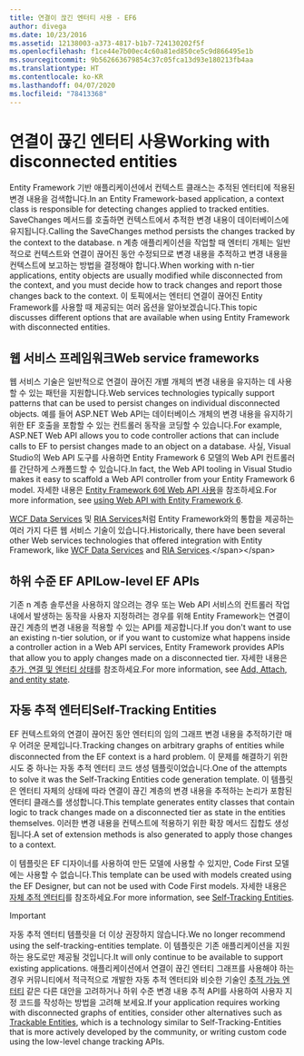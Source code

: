 ```yaml
---
title: 연결이 끊긴 엔터티 사용 - EF6
author: divega
ms.date: 10/23/2016
ms.assetid: 12138003-a373-4817-b1b7-724130202f5f
ms.openlocfilehash: f1ce44e7b00ec4c60a81ed850ce5c9d866495e1b
ms.sourcegitcommit: 9b562663679854c37c05fca13d93e180213fb4aa
ms.translationtype: HT
ms.contentlocale: ko-KR
ms.lasthandoff: 04/07/2020
ms.locfileid: "78413368"
---
```

# <a name="working-with-disconnected-entities"></a><span data-ttu-id="0bde9-102">연결이 끊긴 엔터티 사용</span><span class="sxs-lookup"><span data-stu-id="0bde9-102">Working with disconnected entities</span></span>
<span data-ttu-id="0bde9-103">Entity Framework 기반 애플리케이션에서 컨텍스트 클래스는 추적된 엔터티에 적용된 변경 내용을 검색합니다.</span><span class="sxs-lookup"><span data-stu-id="0bde9-103">In an Entity Framework-based application, a context class is responsible for detecting changes applied to tracked entities.</span></span> <span data-ttu-id="0bde9-104">SaveChanges 메서드를 호출하면 컨텍스트에서 추적한 변경 내용이 데이터베이스에 유지됩니다.</span><span class="sxs-lookup"><span data-stu-id="0bde9-104">Calling the SaveChanges method persists the changes tracked by the context to the database.</span></span> <span data-ttu-id="0bde9-105">n 계층 애플리케이션을 작업할 때 엔터티 개체는 일반적으로 컨텍스트와 연결이 끊어진 동안 수정되므로 변경 내용을 추적하고 변경 내용을 컨텍스트에 보고하는 방법을 결정해야 합니다.</span><span class="sxs-lookup"><span data-stu-id="0bde9-105">When working with n-tier applications, entity objects are usually modified while disconnected from the context, and you must decide how to track changes and report those changes back to the context.</span></span> <span data-ttu-id="0bde9-106">이 토픽에서는 엔터티 연결이 끊어진 Entity Framework를 사용할 때 제공되는 여러 옵션을 알아보겠습니다.</span><span class="sxs-lookup"><span data-stu-id="0bde9-106">This topic discusses different options that are available when using Entity Framework with disconnected entities.</span></span>   

## <a name="web-service-frameworks"></a><span data-ttu-id="0bde9-107">웹 서비스 프레임워크</span><span class="sxs-lookup"><span data-stu-id="0bde9-107">Web service frameworks</span></span>

<span data-ttu-id="0bde9-108">웹 서비스 기술은 일반적으로 연결이 끊어진 개별 개체의 변경 내용을 유지하는 데 사용할 수 있는 패턴을 지원합니다.</span><span class="sxs-lookup"><span data-stu-id="0bde9-108">Web services technologies typically support patterns that can be used to persist changes on individual disconnected objects.</span></span> <span data-ttu-id="0bde9-109">예를 들어 ASP.NET Web API는 데이터베이스 개체의 변경 내용을 유지하기 위한 EF 호출을 포함할 수 있는 컨트롤러 동작을 코딩할 수 있습니다.</span><span class="sxs-lookup"><span data-stu-id="0bde9-109">For example, ASP.NET Web API allows you to code controller actions that can include calls to EF to persist changes made to an object on a database.</span></span> <span data-ttu-id="0bde9-110">사실, Visual Studio의 Web API 도구를 사용하면 Entity Framework 6 모델의 Web API 컨트롤러를 간단하게 스캐폴드할 수 있습니다.</span><span class="sxs-lookup"><span data-stu-id="0bde9-110">In fact, the Web API tooling in Visual Studio makes it easy to scaffold a Web API controller from your Entity Framework 6 model.</span></span> <span data-ttu-id="0bde9-111">자세한 내용은 [Entity Framework 6에 Web API 사용](https://docs.microsoft.com/aspnet/web-api/overview/data/using-web-api-with-entity-framework/)을 참조하세요.</span><span class="sxs-lookup"><span data-stu-id="0bde9-111">For more information, see [using Web API with Entity Framework 6](https://docs.microsoft.com/aspnet/web-api/overview/data/using-web-api-with-entity-framework/).</span></span>   

<span data-ttu-id="0bde9-112">[WCF Data Services](https://docs.microsoft.com/dotnet/framework/data/wcf/create-a-data-service-using-an-adonet-ef-data-wcf) 및 [RIA Services](https://docs.microsoft.com/previous-versions/dotnet/wcf-ria/ee707344(v=vs.91))처럼 Entity Framework와의 통합을 제공하는 여러 가지 다른 웹 서비스 기술이 있습니다.</span><span class="sxs-lookup"><span data-stu-id="0bde9-112">Historically, there have been several other Web services technologies that offered integration with Entity Framework, like [WCF Data Services](https://docs.microsoft.com/dotnet/framework/data/wcf/create-a-data-service-using-an-adonet-ef-data-wcf) and [RIA Services](https://docs.microsoft.com/previous-versions/dotnet/wcf-ria/ee707344(v=vs.91)).</span></span>

## <a name="low-level-ef-apis"></a><span data-ttu-id="0bde9-113">하위 수준 EF API</span><span class="sxs-lookup"><span data-stu-id="0bde9-113">Low-level EF APIs</span></span>

<span data-ttu-id="0bde9-114">기존 n 계층 솔루션을 사용하지 않으려는 경우 또는 Web API 서비스의 컨트롤러 작업 내에서 발생하는 동작을 사용자 지정하려는 경우를 위해 Entity Framework는 연결이 끊긴 계층의 변경 내용을 적용할 수 있는 API를 제공합니다.</span><span class="sxs-lookup"><span data-stu-id="0bde9-114">If you don't want to use an existing n-tier solution, or if you want to customize what happens inside a controller action in a Web API services, Entity Framework provides APIs that allow you to apply changes made on a disconnected tier.</span></span> <span data-ttu-id="0bde9-115">자세한 내용은 [추가, 연결 및 엔터티 상태](~/ef6/saving/change-tracking/entity-state.md)를 참조하세요.</span><span class="sxs-lookup"><span data-stu-id="0bde9-115">For more information, see [Add, Attach, and entity state](~/ef6/saving/change-tracking/entity-state.md).</span></span>  

## <a name="self-tracking-entities"></a><span data-ttu-id="0bde9-116">자동 추적 엔터티</span><span class="sxs-lookup"><span data-stu-id="0bde9-116">Self-Tracking Entities</span></span>  

<span data-ttu-id="0bde9-117">EF 컨텍스트와의 연결이 끊어진 동안 엔터티의 임의 그래프 변경 내용을 추적하기란 매우 어려운 문제입니다.</span><span class="sxs-lookup"><span data-stu-id="0bde9-117">Tracking changes on arbitrary graphs of entities while disconnected from the EF context is a hard problem.</span></span> <span data-ttu-id="0bde9-118">이 문제를 해결하기 위한 시도 중 하나는 자동 추적 엔터티 코드 생성 템플릿이었습니다.</span><span class="sxs-lookup"><span data-stu-id="0bde9-118">One of the attempts to solve it was the Self-Tracking Entities code generation template.</span></span> <span data-ttu-id="0bde9-119">이 템플릿은 엔터티 자체의 상태에 따라 연결이 끊긴 계층의 변경 내용을 추적하는 논리가 포함된 엔터티 클래스를 생성합니다.</span><span class="sxs-lookup"><span data-stu-id="0bde9-119">This template generates entity classes that contain logic to track changes made on a disconnected tier as state in the entities themselves.</span></span> <span data-ttu-id="0bde9-120">이러한 변경 내용을 컨텍스트에 적용하기 위한 확장 메서드 집합도 생성됩니다.</span><span class="sxs-lookup"><span data-stu-id="0bde9-120">A set of extension methods is also generated to apply those changes to a context.</span></span>

<span data-ttu-id="0bde9-121">이 템플릿은 EF 디자이너를 사용하여 만든 모델에 사용할 수 있지만, Code First 모델에는 사용할 수 없습니다.</span><span class="sxs-lookup"><span data-stu-id="0bde9-121">This template can be used with models created using the EF Designer, but can not be used with Code First models.</span></span> <span data-ttu-id="0bde9-122">자세한 내용은 [자체 추적 엔터티](self-tracking-entities/index.md)를 참조하세요.</span><span class="sxs-lookup"><span data-stu-id="0bde9-122">For more information, see [Self-Tracking Entities](self-tracking-entities/index.md).</span></span>  

> [!IMPORTANT]
> <span data-ttu-id="0bde9-123">자동 추적 엔터티 템플릿을 더 이상 권장하지 않습니다.</span><span class="sxs-lookup"><span data-stu-id="0bde9-123">We no longer recommend using the self-tracking-entities template.</span></span> <span data-ttu-id="0bde9-124">이 템플릿은 기존 애플리케이션을 지원하는 용도로만 제공될 것입니다.</span><span class="sxs-lookup"><span data-stu-id="0bde9-124">It will only continue to be available to support existing applications.</span></span> <span data-ttu-id="0bde9-125">애플리케이션에서 연결이 끊긴 엔터티 그래프를 사용해야 하는 경우 커뮤니티에서 적극적으로 개발한 자동 추적 엔터티와 비슷한 기술인 [추적 가능 엔터티](https://trackableentities.github.io/) 같은 다른 대안을 고려하거나 하위 수준 변경 내용 추적 API를 사용하여 사용자 지정 코드를 작성하는 방법을 고려해 보세요.</span><span class="sxs-lookup"><span data-stu-id="0bde9-125">If your application requires working with disconnected graphs of entities, consider other alternatives such as [Trackable Entities](https://trackableentities.github.io/), which is a technology similar to Self-Tracking-Entities that is more actively developed by the community, or writing custom code using the low-level change tracking APIs.</span></span>
